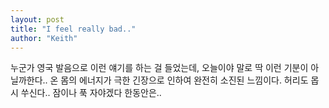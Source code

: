 ```yaml
---
layout: post
title: "I feel really bad.."
author: "Keith"
---
```


누군가 영국 발음으로 이런 얘기를 하는 걸 들었는데, 오늘이야 말로 딱 이런 기분이 아닐까한다..
온 몸의 에너지가 극한 긴장으로 인하여 완전히 소진된 느낌이다.
허리도 몹시 쑤신다..
잠이나 푹 자야겠다 한동안은..

